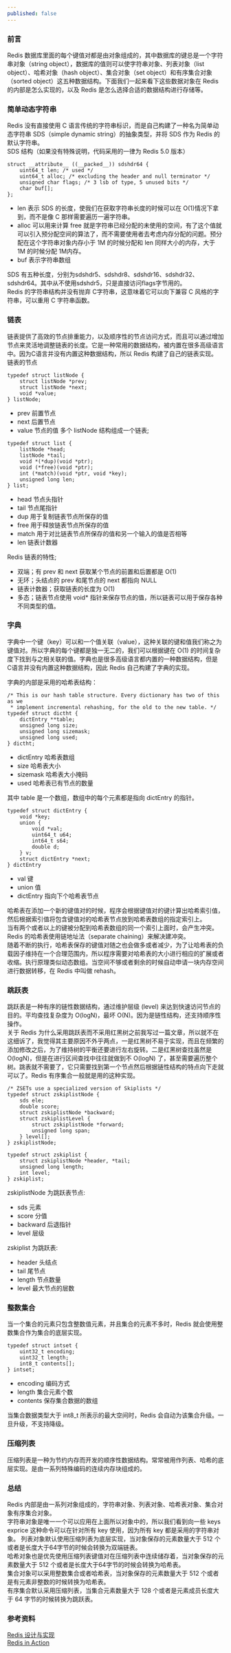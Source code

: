 ```yaml
---
published: false
---
```

### 前言
Redis 数据库里面的每个键值对都是由对象组成的，其中数据库的键总是一个字符串对象（string object），数据库的值则可以使字符串对象、列表对象（list object）、哈希对象（hash object）、集合对象（set object）和有序集合对象（sorted object）这五种数据结构。下面我们一起来看下这些数据对象在 Redis 的内部是怎么实现的，以及 Redis 是怎么选择合适的数据结构进行存储等。
### 简单动态字符串
Redis 没有直接使用 C 语言传统的字符串标识，而是自己构建了一种名为简单动态字符串 SDS（simple dynamic string）的抽象类型，并将 SDS 作为 Redis 的默认字符串。  
SDS 结构（如果没有特殊说明，代码采用的一律为 Redis 5.0 版本）
 
```
struct __attribute__ ((__packed__)) sdshdr64 {
    uint64_t len; /* used */
    uint64_t alloc; /* excluding the header and null terminator */
    unsigned char flags; /* 3 lsb of type, 5 unused bits */
    char buf[];
};
```
<!--more-->

- len 表示 SDS 的长度，使我们在获取字符串长度的时候可以在 O(1)情况下拿到，而不是像 C 那样需要遍历一遍字符串。  
- alloc 可以用来计算 free 就是字符串已经分配的未使用的空间，有了这个值就可以引入预分配空间的算法了，而不需要使用者去考虑内存分配的问题。预分配在这个字符串对象内存小于 1M 的时候分配和 len 同样大小的内存，大于 1M 的时候分配 1M内存。
- buf 表示字符串数组


SDS 有五种长度，分别为sdshdr5、sdshdr8、sdshdr16、sdshdr32、sdshdr64。其中从不使用sdshdr5，只是直接访问flags字节用的。   
Redis 的字符串结构并没有抛弃 C字符串，这意味着它可以向下兼容 C 风格的字符串，可以重用 C 字符串函数。 
### 链表
链表提供了高效的节点排重能力，以及顺序性的节点访问方式，而且可以通过增加节点来灵活地调整链表的长度。它是一种常用的数据结构，被内置在很多高级语言中。因为C语言并没有内置这种数据结构，所以 Redis 构建了自己的链表实现。   
链表的节点  

```
typedef struct listNode {
    struct listNode *prev;
    struct listNode *next;
    void *value;
} listNode;
```

- prev  前置节点
- next  后置节点
- value 节点的值
多个 listNode 结构组成一个链表; 

```
typedef struct list {
    listNode *head;
    listNode *tail;
    void *(*dup)(void *ptr);
    void (*free)(void *ptr);
    int (*match)(void *ptr, void *key);
    unsigned long len;
} list;
```

- head  节点头指针
- tail  节点尾指针
- dup   用于复制链表节点所保存的值
- free  用于释放链表节点所保存的值
- match 用于对比链表节点所保存的值和另一个输入的值是否相等  
- len   链表计数器

Redis 链表的特性;
- 双端；有 prev 和 next 获取某个节点的前置和后置都是 O(1)
- 无环；头结点的 prev 和尾节点的 next 都指向 NULL
- 链表计数器；获取链表的长度为 O(1)
- 多态；链表节点使用 void* 指针来保存节点的值，所以链表可以用于保存各种不同类型的值。  
### 字典
字典中一个键（key）可以和一个值关联（value），这种关联的键和值我们称之为键值对。所以字典的每个键都是独一无二的，我们可以根据键在 O(1) 的时间复杂度下找到与之相关联的值。字典也是很多高级语言都内置的一种数据结构，但是 C语言并没有内置这种数据结构，因此 Redis 自己构建了字典的实现。

字典的内部是采用的哈希表结构：

```
/* This is our hash table structure. Every dictionary has two of this as we
 * implement incremental rehashing, for the old to the new table. */
typedef struct dictht {
    dictEntry **table;
    unsigned long size;
    unsigned long sizemask;
    unsigned long used;
} dictht;
```
- dictEntry	哈希表数组
- size			哈希表大小
- sizemask	哈希表大小掩码
- used			哈希表已有节点的数量

其中 table 是一个数组，数组中的每个元素都是指向 dictEntry 的指针。 
 
```
typedef struct dictEntry {
    void *key;
    union {
        void *val;
        uint64_t u64;
        int64_t s64;
        double d;
    } v;
    struct dictEntry *next;
} dictEntry
```
- val 			键
- union 		值
- dictEntry	指向下个哈希表节点

哈希表在添加一个新的键值对的时候，程序会根据键值对的键计算出哈希索引值，然后根据索引值将包含键值对的哈希表节点放到哈希表数组的指定索引上。  
当有两个或者以上的键被分配到哈希表数组的同一个索引上面时，会产生冲突。 Redis 的哈希表使用链地址法（separate chaining）来解决建冲突。  
随着不断的执行，哈希表保存的键值对随之也会做多或者减少，为了让哈希表的负载因子维持在一个合理范围内，所以程序需要对哈希表的大小进行相应的扩展或者收缩。执行原理类似动态数组。当空间不够或者剩余的时候自动申请一块内存空间进行数据转移，在 Redis 中叫做 rehash。  
### 跳跃表
跳跃表是一种有序的链性数据结构，通过维护层级 (level) 来达到快速访问节点的目的。平均查找复杂度为 O(logN)，最坏 O(N)。因为是链性结构，还支持顺序性操作。  
关于 Redis 为什么采用跳跃表而不采用红黑树之前我写过一篇文章，所以就不在这细诉了，我觉得其主要原因不外乎两点，一是红黑树不易于实现，而且在频繁的添加修改之后，为了维持树的平衡还要进行左右旋转。二是红黑树查找虽然是 O(logN)，但是在进行区间查找中往往就做到不 O(logN) 了，甚至需要遍历整个树。跳表就不需要了，它只需要找到第一个节点然后根据链性结构的特点向下走就可以了。Redis 有序集合一般就是用的这种实现。  

```
/* ZSETs use a specialized version of Skiplists */
typedef struct zskiplistNode {
    sds ele;
    double score;
    struct zskiplistNode *backward;
    struct zskiplistLevel {
        struct zskiplistNode *forward;
        unsigned long span;
    } level[];
} zskiplistNode;

typedef struct zskiplist {
    struct zskiplistNode *header, *tail;
    unsigned long length;
    int level;
} zskiplist;

```
zskiplistNode 为跳跃表节点:  

- sds 元素
- score	分值
- backward 后退指针
- level 层级

zskiplist 为跳跃表:

- header 头结点
- tail 尾节点
- length 节点数量
- level 最大节点的层数

### 整数集合
当一个集合的元素只包含整数值元素，并且集合的元素不多时，Redis 就会使用整数集合作为集合的底层实现。  

```
typedef struct intset {
    uint32_t encoding;
    uint32_t length;
    int8_t contents[];
} intset;
```
- encoding 编码方式
- length 集合元素个数
- contents 保存集合数据的数组

当集合数据类型大于 int8_t 所表示的最大空间时，Redis 会自动为该集合升级。一旦升级，不支持降级。
### 压缩列表 
压缩列表是一种为节约内存而开发的顺序性数据结构。常常被用作列表、哈希的底层实现。是由一系列特殊编码的连续内存块组成的。
### 总结
Redis 内部是由一系列对象组成的，字符串对象、列表对象、哈希表对象、集合对象有序集合对象。  
字符串对象是唯一一个可以应用在上面所以对象中的，所以我们看到向一些 keys exprice 这种命令可以在针对所有 key 使用，因为所有 key 都是采用的字符串对象。
列表对象默认使用压缩列表为底层实现，当对象保存的元素数量大于 512 个或者是长度大于64字节的时候会转换为双端链表。  
哈希对象也是优先使用压缩列表键值对在压缩列表中连续储存着，当对象保存的元素数量大于 512 个或者是长度大于64字节的时候会转换为哈希表。  
集合对象可以采用整数集合或者哈希表，当对象保存的元素数量大于 512 个或者是有元素非整数的时候转换为哈希表。  
有序集合默认采用压缩列表，当集合元素数量大于 128 个或者是元素成员长度大于 64 字节的时候转换为跳跃表。  
### 参考资料
[Redis 设计与实现](https://book.douban.com/subject/25900156/)  
[ Redis in Action ](https://book.douban.com/subject/10597898/)
